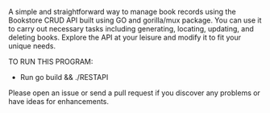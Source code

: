 A simple and straightforward way to manage book records using the Bookstore CRUD API built using GO and gorilla/mux package.
You can use it to carry out necessary tasks including generating, locating, updating, and deleting books. Explore the API at your leisure and modify it to fit your unique needs.

TO RUN THIS PROGRAM:

- Run go build && ./RESTAPI

Please open an issue or send a pull request if you discover any problems or have ideas for enhancements.
